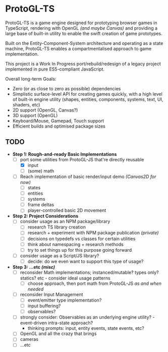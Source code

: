 # ProtoGL-TS

ProtoGL-TS is a game engine designed for prototyping browser games in TypeScript, rendering with OpenGL *(and maybe Canvas)* and providing a large base of
built-in utility to enable the swift creation of game prototypes.

Built on the Entity-Component-System architecture and operating as a state machine, ProtoGL-TS enables a compartmentalised approach to game implementation.

This project is a Work In Progress port/rebuild/redesign of a legacy project implemented in pure ES5-compliant JavaScript.

Overall long-term Goals:
- Zero (or as close to zero as possible) dependencies
- Simplistic surface-level API for creating games quickly, with a high level of built-in engine utility (shapes, entities, components, systems, text, UI, shaders, etc)
- 2D support (OpenGL, Canvas?)
- 3D support (OpenGL)
- Keyboard/Mouse, Gamepad, Touch support
- Efficient builds and optimised package sizes

## TODO

- **Step 1: Rough-and-ready Basic Implementations**
    - [ ] port some utilities from ProtoGL-JS that're directly reusable
        - [x] input
        - [ ] (some) math
    - [ ] Reach implementation of basic render/input demo *(Canvas2D for now)*
        - [ ] states
        - [ ] entities
        - [ ] systems
        - [ ] frame deltas
        - [ ] player-controlled basic 2D movement
- **Step 2: Project Considerations**
    - [ ] consider usage as an NPM package/library
        - [ ] research TS library creation
        - [ ] research + experiment with NPM package publication *(private)*
        - [ ] decisions on typedefs vs classes for certain utilities
        - [ ] think about namespacing + research methods
        - [ ] try to set things up for this purpose going forward
    - [ ] consider usage as a Script/JS library?
        - [ ] decide: do we even want to support this type of usage?
- **Step 3: ...etc *(misc)***
    - [ ] reconsider Math implementations; instanced/mutable? types only? statics? etc - consider ideal usage patterns
        - [ ] choose approach, then port math from ProtoGL-JS *as and when needed*
    - [ ] reconsider Input Management
        - [ ] event/emitter type implementation?
        - [ ] input buffering?
        - [ ] observables?
    - [ ] strongly consider: Observables as an underlying engine utility? - event-driven intra-state approach?
        - thinking prompts: input, entity events, state events, etc?
    - [ ] OpenGL and all the crazy that brings
    - [ ] cameras
    - [ ] ...etc
